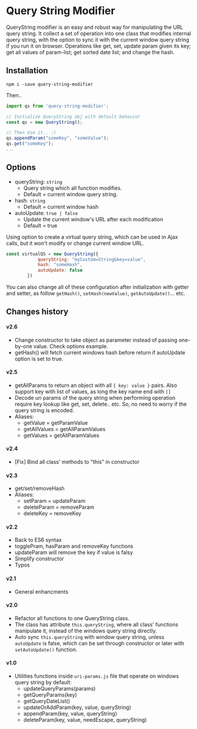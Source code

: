 # Query String Modifier
QueryString modifier is an easy and robust way for manipulating the URL query string. It collect a set of operation into one class that modifies internal query string, with the option to sync it with the current window query string if you run it on browser. Operations like get, set, update param given its key; get all values of param-list; get sorted date list; and change the hash.

## Installation

`npm i -save query-string-modifier`

Then..
```js
import qs from 'query-string-modifier';

// Initialize QueryString obj with default behavior
const qs = new QueryString(); 

// Then Use it.. :)
qs.appendParam("someKey", "someValue");
qs.get("someKey");    
...
```

## Options
- queryString: `string`
    - Query string which all function modifies.
    - Default = current window query string.
- hash: `string`
    - Default = current window hash
- autoUpdate: `true | false`
    - Update the current window's URL after each modification
    - Default = true

Using option to create a virtual query string, which can be used in Ajax calls, but it won't modify or change current window URL.
```js 
const virtualQS = new QueryString({ 
            queryString: "myCustom=String&key=value", 
            hash: "someHash", 
            autoUpdate: false
        })
```

You can also change all of these configuration after initialization with getter and setter, as follow `getHash()`, `setHash(newValue)`, `getAutoUpdate()`... etc.


## Changes history
#### v2.6
- Change constructor to take object as parameter instead of passing one-by-one value. Check options example.
- getHash() will fetch current windows hash before return if autoUpdate option is set to true.

#### v2.5
- getAllParams to return an object with all `{ key: value }` pairs. Also support key with list of values, as long the key name end with `[]`
- Decode uri params of the query string when performing operation require key lookup like get, set, delete.. etc. So, no need to worry if the query string is encoded.
- Aliases:
    - getValue = getParamValue
    - getAllValues = getAllParamValues
    - getValues = getAllParamValues

#### v2.4 
- [Fix] Bind all class' methods to "this" in constructor

#### v2.3 
- get/set/removeHash
- Aliases:
    - setParam = updateParam
    - deleteParam = removeParam
    - deleteKey = removeKey

#### v2.2 
- Back to ES6 syntax
- togglePram, hasParam and removeKey functions
- updateParam will remove the key if value is falsy
- Simplify constructor
- Typos

#### v2.1 
- General enhancments

#### v2.0 
- Refactor all functions to one QueryString class.
- The class has attribute `this.queryString`, where all class' functions manipulate it, instead of the windows query string directly.
- Auto sync `this.queryString` with window query string, unless `autoUpdate` is false, which can be set through constructor or later with `setAutoUpdate()` function.

#### v1.0
- Utilities functions inside `uri-params.js` file that operate on windows query string by default:
    - updateQueryParams(params)
    - getQueryParams(key)
    - getQueryDateList()
    - updateOrAddParam(key, value, queryString)
    - appendParam(key, value, queryString)
    - deleteParam(key, value, needEscape, queryString)